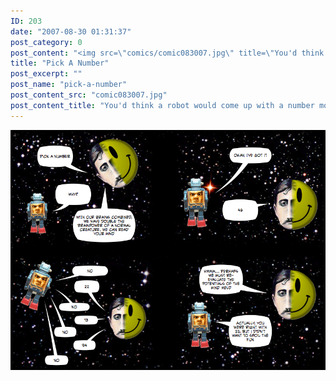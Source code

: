 ```yaml
---
ID: 203
date: "2007-08-30 01:31:37"
post_category: 0
post_content: "<img src=\"comics/comic083007.jpg\" title=\"You'd think a robot would come up with a number more mathematically interesting than 22\" />"
title: "Pick A Number"
post_excerpt: ""
post_name: "pick-a-number"
post_content_src: "comic083007.jpg"
post_content_title: "You'd think a robot would come up with a number more mathematically interesting than 22"
---
```



[![You'd think a robot would come up with a number more mathematically interesting than 22](/comics-hi-res/comic083007.jpg)](/comics-hi-res/comic083007.jpg "You'd think a robot would come up with a number more mathematically interesting than 22")
